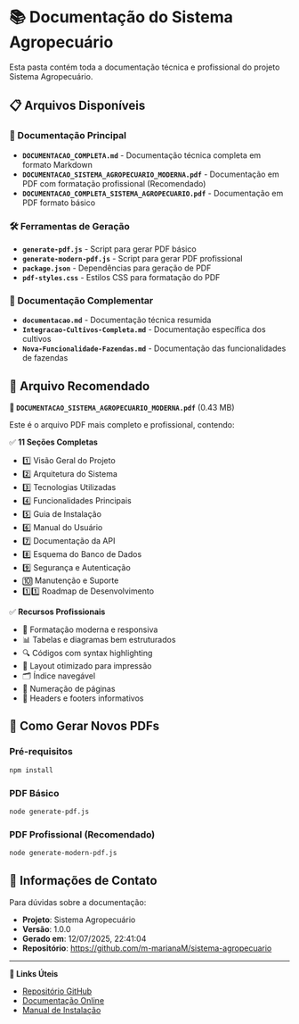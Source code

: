# 📚 Documentação do Sistema Agropecuário

Esta pasta contém toda a documentação técnica e profissional do projeto Sistema Agropecuário.

## 📋 Arquivos Disponíveis

### 📄 Documentação Principal
- **`DOCUMENTACAO_COMPLETA.md`** - Documentação técnica completa em formato Markdown
- **`DOCUMENTACAO_SISTEMA_AGROPECUARIO_MODERNA.pdf`** - Documentação em PDF com formatação profissional (Recomendado)
- **`DOCUMENTACAO_COMPLETA_SISTEMA_AGROPECUARIO.pdf`** - Documentação em PDF formato básico

### 🛠️ Ferramentas de Geração
- **`generate-pdf.js`** - Script para gerar PDF básico
- **`generate-modern-pdf.js`** - Script para gerar PDF profissional
- **`package.json`** - Dependências para geração de PDF
- **`pdf-styles.css`** - Estilos CSS para formatação do PDF

### 📖 Documentação Complementar
- **`documentacao.md`** - Documentação técnica resumida
- **`Integracao-Cultivos-Completa.md`** - Documentação específica dos cultivos
- **`Nova-Funcionalidade-Fazendas.md`** - Documentação das funcionalidades de fazendas

## 🎯 Arquivo Recomendado

**📑 `DOCUMENTACAO_SISTEMA_AGROPECUARIO_MODERNA.pdf`** (0.43 MB)

Este é o arquivo PDF mais completo e profissional, contendo:

✅ **11 Seções Completas**
- 1️⃣ Visão Geral do Projeto
- 2️⃣ Arquitetura do Sistema  
- 3️⃣ Tecnologias Utilizadas
- 4️⃣ Funcionalidades Principais
- 5️⃣ Guia de Instalação
- 6️⃣ Manual do Usuário
- 7️⃣ Documentação da API
- 8️⃣ Esquema do Banco de Dados
- 9️⃣ Segurança e Autenticação
- 🔟 Manutenção e Suporte
- 1️⃣1️⃣ Roadmap de Desenvolvimento

✅ **Recursos Profissionais**
- 🎨 Formatação moderna e responsiva
- 📊 Tabelas e diagramas bem estruturados
- 🔍 Códigos com syntax highlighting
- 📱 Layout otimizado para impressão
- 🗂️ Índice navegável
- 📄 Numeração de páginas
- 🎯 Headers e footers informativos

## 🚀 Como Gerar Novos PDFs

### Pré-requisitos
```bash
npm install
```

### PDF Básico
```bash
node generate-pdf.js
```

### PDF Profissional (Recomendado)
```bash
node generate-modern-pdf.js
```

## 📧 Informações de Contato

Para dúvidas sobre a documentação:
- **Projeto**: Sistema Agropecuário
- **Versão**: 1.0.0
- **Gerado em**: 12/07/2025, 22:41:04
- **Repositório**: https://github.com/m-marianaM/sistema-agropecuario

---

**🔗 Links Úteis**
- [Repositório GitHub](https://github.com/m-marianaM/sistema-agropecuario)
- [Documentação Online](./DOCUMENTACAO_COMPLETA.md)
- [Manual de Instalação](../README.md)
